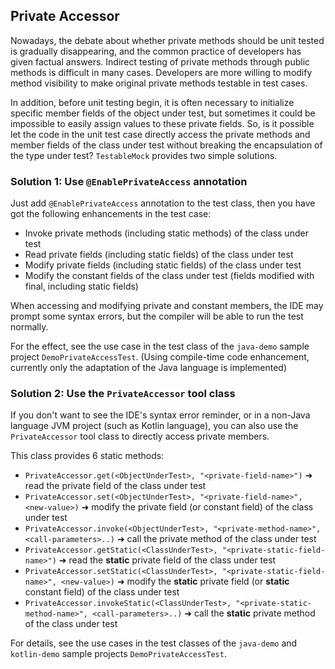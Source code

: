 Private Accessor
---

Nowadays, the debate about whether private methods should be unit tested is gradually disappearing, and the common practice of developers has given factual answers. Indirect testing of private methods through public methods is difficult in many cases. Developers are more willing to modify method visibility to make original private methods testable in test cases.

In addition, before unit testing begin, it is often necessary to initialize specific member fields of the object under test, but sometimes it could be impossible to easily assign values to these private fields. So, is it possible let the code in the unit test case directly access the private methods and member fields of the class under test without breaking the encapsulation of the type under test? `TestableMock` provides two simple solutions.

### Solution 1: Use `@EnablePrivateAccess` annotation

Just add `@EnablePrivateAccess` annotation to the test class, then you have got the following enhancements in the test case:

- Invoke private methods (including static methods) of the class under test
- Read private fields (including static fields) of the class under test
- Modify private fields (including static fields) of the class under test
- Modify the constant fields of the class under test (fields modified with final, including static fields)

When accessing and modifying private and constant members, the IDE may prompt some syntax errors, but the compiler will be able to run the test normally.

For the effect, see the use case in the test class of the `java-demo` sample project `DemoPrivateAccessTest`. (Using compile-time code enhancement, currently only the adaptation of the Java language is implemented)

### Solution 2: Use the `PrivateAccessor` tool class

If you don't want to see the IDE's syntax error reminder, or in a non-Java language JVM project (such as Kotlin language), you can also use the `PrivateAccessor` tool class to directly access private members.

This class provides 6 static methods:

- `PrivateAccessor.get(<ObjectUnderTest>, "<private-field-name>")` ➜ read the private field of the class under test
- `PrivateAccessor.set(<ObjectUnderTest>, "<private-field-name>", <new-value>)` ➜ modify the private field (or constant field) of the class under test
- `PrivateAccessor.invoke(<ObjectUnderTest>, "<private-method-name>", <call-parameters>..)` ➜ call the private method of the class under test
- `PrivateAccessor.getStatic(<ClassUnderTest>, "<private-static-field-name>")` ➜ read the **static** private field of the class under test
- `PrivateAccessor.setStatic(<ClassUnderTest>, "<private-static-field-name>", <new-value>)` ➜ modify the **static** private field (or **static** constant field) of the class under test
- `PrivateAccessor.invokeStatic(<ClassUnderTest>, "<private-static-method-name>", <call-parameters>..)` ➜ call the **static** private method of the class under test

For details, see the use cases in the test classes of the `java-demo` and `kotlin-demo` sample projects `DemoPrivateAccessTest`.
